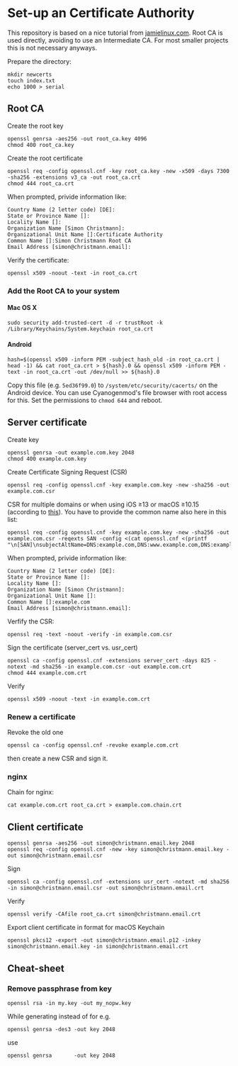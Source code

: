 # Set-up an Certificate Authority

This repository is based on a nice tutorial from [jamielinux.com][1]. Root CA is used directly, avoiding to use an Intermediate CA. For most smaller projects this is not necessary anyways.

Prepare the directory:

    mkdir newcerts
    touch index.txt
    echo 1000 > serial


## Root CA

Create the root key

    openssl genrsa -aes256 -out root_ca.key 4096
    chmod 400 root_ca.key

Create the root certificate

    openssl req -config openssl.cnf -key root_ca.key -new -x509 -days 7300 -sha256 -extensions v3_ca -out root_ca.crt
    chmod 444 root_ca.crt

When prompted, privide information like:

    Country Name (2 letter code) [DE]:
    State or Province Name []:
    Locality Name []:
    Organization Name [Simon Christmann]:
    Organizational Unit Name []:Certificate Authority
    Common Name []:Simon Christmann Root CA
    Email Address [simon@christmann.email]:

Verify the certificate:

    openssl x509 -noout -text -in root_ca.crt

### Add the Root CA to your system

#### Mac OS X

    sudo security add-trusted-cert -d -r trustRoot -k /Library/Keychains/System.keychain root_ca.crt

#### Android

    hash=$(openssl x509 -inform PEM -subject_hash_old -in root_ca.crt | head -1) && cat root_ca.crt > ${hash}.0 && openssl x509 -inform PEM -text -in root_ca.crt -out /dev/null >> ${hash}.0

Copy this file (e.g. `5ed36f99.0`) to `/system/etc/security/cacerts/` on the Android device. You can use Cyanogenmod's file browser with root access for this. Set the permissions to `chmod 644` and reboot.


## Server certificate

Create key

    openssl genrsa -out example.com.key 2048
    chmod 400 example.com.key

Create Certificate Signing Request (CSR)

    openssl req -config openssl.cnf -key example.com.key -new -sha256 -out example.com.csr

CSR for multiple domains or when using iOS ≥13 or macOS ≥10.15 (according to [this](https://support.apple.com/en-us/HT210176)). You have to provide the common name also here in this list:

    openssl req -config openssl.cnf -key example.com.key -new -sha256 -out example.com.csr -reqexts SAN -config <(cat openssl.cnf <(printf "\n[SAN]\nsubjectAltName=DNS:example.com,DNS:www.example.com,DNS:example.org,DNS:www.example.org"))

When prompted, privide information like:

    Country Name (2 letter code) [DE]:
    State or Province Name []:
    Locality Name []:
    Organization Name [Simon Christmann]:
    Organizational Unit Name []:
    Common Name []:example.com
    Email Address [simon@christmann.email]:

Verfify the CSR:

    openssl req -text -noout -verify -in example.com.csr

Sign the certificate (server_cert vs. usr_cert)

    openssl ca -config openssl.cnf -extensions server_cert -days 825 -notext -md sha256 -in example.com.csr -out example.com.crt
    chmod 444 example.com.crt

Verify

    openssl x509 -noout -text -in example.com.crt

### Renew a certificate

Revoke the old one

    openssl ca -config openssl.cnf -revoke example.com.crt

then create a new CSR and sign it.

### nginx

Chain for nginx:

    cat example.com.crt root_ca.crt > example.com.chain.crt

## Client certificate

    openssl genrsa -aes256 -out simon@christmann.email.key 2048
    openssl req -config openssl.cnf -new -key simon@christmann.email.key -out simon@christmann.email.csr

Sign

    openssl ca -config openssl.cnf -extensions usr_cert -notext -md sha256 -in simon@christmann.email.csr -out simon@christmann.email.crt

Verify

    openssl verify -CAfile root_ca.crt simon@christmann.email.crt

Export client certificate in format for macOS Keychain

    openssl pkcs12 -export -out simon@christmann.email.p12 -inkey simon@christmann.email.key -in simon@christmann.email.crt


## Cheat-sheet

### Remove passphrase from key

    openssl rsa -in my.key -out my_nopw.key

While generating instead of for e.g.

    openssl genrsa -des3 -out key 2048

use

    openssl genrsa       -out key 2048


[1]: https://jamielinux.com/docs/openssl-certificate-authority/introduction.html "OpenSSL Certificate Authority"
[2]: https://mnxsolutions.com/apache/removing-a-passphrase-from-an-ssl-key.html "Removing a passphrase from an SSL Key"
[3]: http://kb.kerio.com/product/kerio-connect/server-configuration/ssl-certificates/adding-trusted-root-certificates-to-the-server-1605.html "Adding trusted root certificates to the server"
[4]: http://nat.guyton.net/2012/01/20/adding-trusted-root-certificate-authorities-to-ios-ipad-iphone/ "Adding Trusted Root Certificate Authorities to iOS (iPad, iPhone)"
[5]: https://support.ssl.com/Knowledgebase/Article/View/19/0/der-vs-crt-vs-cer-vs-pem-certificates-and-how-to-convert-them "DER vs. CRT vs. CER vs. PEM Certificates and How To Convert Them"
[6]: https://blog.zencoffee.org/2013/04/creating-and-signing-an-ssl-cert-with-alternative-names/ "Creating and signing an SSL cert with alternative names"
[7]: http://apple.stackexchange.com/questions/8993/how-can-i-add-a-private-key-to-my-keychain "How can I add a private key to my keychain?"
[8]: http://wiki.pcprobleemloos.nl/android/cacert "Installing CAcert certificates on Android as 'system' credentials without lockscreen - instructions"
[9]: https://de.wikipedia.org/wiki/X.509#Dateinamenserweiterungen_für_Zertifikate "Dateinamenserweiterungen für Zertifikate"
[10]: https://deliciousbrains.com/ssl-certificate-authority-for-local-https-development/ "How to Create Your Own SSL Certificate Authority for Local HTTPS Development"
[11]: https://shellhacks.com/create-csr-openssl-without-prompt-non-interactive/ "HowTo: Create CSR using OpenSSL Without Prompt (Non-Interactive)"
[issue_1]: https://discussions.apple.com/thread/250723271?answerId=251404671022#251404671022 "Certificate Name does not match input"